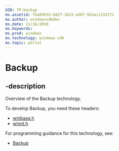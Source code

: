 ```yaml
---
UID: TP:backup
ms.assetid: fba69533-b827-3423-a307-5b3ac1132271
ms.author: windowssdkdev
ms.date: 11/16/2018
ms.keywords: 
ms.prod: windows
ms.technology: windows-sdk
ms.topic: portal
---
```


# Backup

## -description

Overview of the Backup technology.

To develop Backup, you need these headers:

 * [winbase.h](../winbase/index.md)
 * [winnt.h](../winnt/index.md)

For programming guidance for this technology, see:
* [Backup](/windows/desktop/backup)

